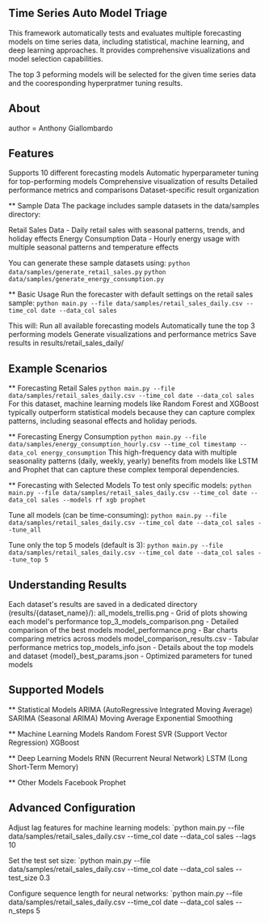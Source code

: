 ## Time Series Auto Model Triage
This framework automatically tests and evaluates multiple forecasting models on time series data, including statistical, machine learning, and deep learning approaches. It provides comprehensive visualizations and model selection capabilities.

The top 3 peforming models will be selected for the given time series data and the cooresponding hyperpratmer tuning results.

## About
author = Anthony Giallombardo

## Features
Supports 10 different forecasting models
Automatic hyperparameter tuning for top-performing models
Comprehensive visualization of results
Detailed performance metrics and comparisons
Dataset-specific result organization

** Sample Data
The package includes sample datasets in the data/samples directory:

Retail Sales Data - Daily retail sales with seasonal patterns, trends, and holiday effects
Energy Consumption Data - Hourly energy usage with multiple seasonal patterns and temperature effects

You can generate these sample datasets using:
`python data/samples/generate_retail_sales.py`
`python data/samples/generate_energy_consumption.py`

** Basic Usage
Run the forecaster with default settings on the retail sales sample:
`python main.py --file data/samples/retail_sales_daily.csv --time_col date --data_col sales`

This will:
Run all available forecasting models
Automatically tune the top 3 performing models
Generate visualizations and performance metrics
Save results in results/retail_sales_daily/

## Example Scenarios
** Forecasting Retail Sales
`python main.py --file data/samples/retail_sales_daily.csv --time_col date --data_col sales`
For this dataset, machine learning models like Random Forest and XGBoost typically outperform statistical models because they can capture complex patterns, including seasonal effects and holiday periods.

** Forecasting Energy Consumption
`python main.py --file data/samples/energy_consumption_hourly.csv --time_col timestamp --data_col energy_consumption`
This high-frequency data with multiple seasonality patterns (daily, weekly, yearly) benefits from models like LSTM and Prophet that can capture these complex temporal dependencies.

** Forecasting with Selected Models
To test only specific models:
`python main.py --file data/samples/retail_sales_daily.csv --time_col date --data_col sales --models rf xgb prophet`

Tune all models (can be time-consuming):
`python main.py --file data/samples/retail_sales_daily.csv --time_col date --data_col sales --tune_all`

Tune only the top 5 models (default is 3):
`python main.py --file data/samples/retail_sales_daily.csv --time_col date --data_col sales --tune_top 5`

## Understanding Results
Each dataset's results are saved in a dedicated directory (results/{dataset_name}/):
all_models_trellis.png - Grid of plots showing each model's performance
top_3_models_comparison.png - Detailed comparison of the best models
model_performance.png - Bar charts comparing metrics across models
model_comparison_results.csv - Tabular performance metrics
top_models_info.json - Details about the top models and dataset
{model}_best_params.json - Optimized parameters for tuned models

## Supported Models

** Statistical Models
ARIMA (AutoRegressive Integrated Moving Average)
SARIMA (Seasonal ARIMA)
Moving Average
Exponential Smoothing

** Machine Learning Models
Random Forest
SVR (Support Vector Regression)
XGBoost

** Deep Learning Models
RNN (Recurrent Neural Network)
LSTM (Long Short-Term Memory)

** Other Models
Facebook Prophet

## Advanced Configuration
Adjust lag features for machine learning models:
`python main.py --file data/samples/retail_sales_daily.csv --time_col date --data_col sales --lags 10

Set the test set size:
`python main.py --file data/samples/retail_sales_daily.csv --time_col date --data_col sales --test_size 0.3

Configure sequence length for neural networks:
`python main.py --file data/samples/retail_sales_daily.csv --time_col date --data_col sales --n_steps 5
